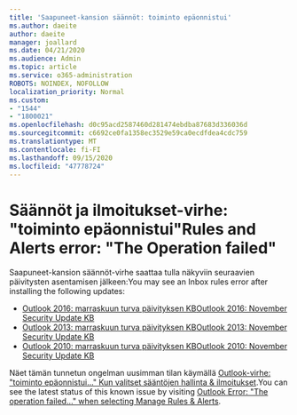 ```yaml
---
title: 'Saapuneet-kansion säännöt: toiminto epäonnistui'
ms.author: daeite
author: daeite
manager: joallard
ms.date: 04/21/2020
ms.audience: Admin
ms.topic: article
ms.service: o365-administration
ROBOTS: NOINDEX, NOFOLLOW
localization_priority: Normal
ms.custom:
- "1544"
- "1800021"
ms.openlocfilehash: d0c95acd2587460d281474ebdba87683d336036d
ms.sourcegitcommit: c6692ce0fa1358ec3529e59ca0ecdfdea4cdc759
ms.translationtype: MT
ms.contentlocale: fi-FI
ms.lasthandoff: 09/15/2020
ms.locfileid: "47778724"
---
```

# <a name="rules-and-alerts-error-the-operation-failed"></a><span data-ttu-id="a2385-102">Säännöt ja ilmoitukset-virhe: "toiminto epäonnistui"</span><span class="sxs-lookup"><span data-stu-id="a2385-102">Rules and Alerts error: "The Operation failed"</span></span>

<span data-ttu-id="a2385-103">Saapuneet-kansion säännöt-virhe saattaa tulla näkyviin seuraavien päivitysten asentamisen jälkeen:</span><span class="sxs-lookup"><span data-stu-id="a2385-103">You may see an Inbox rules error after installing the following updates:</span></span>

- [<span data-ttu-id="a2385-104">Outlook 2016: marraskuun turva päivityksen KB</span><span class="sxs-lookup"><span data-stu-id="a2385-104">Outlook 2016: November Security Update KB</span></span>](https://support.microsoft.com/help/4461506)
- [<span data-ttu-id="a2385-105">Outlook 2013: marraskuun turva päivityksen KB</span><span class="sxs-lookup"><span data-stu-id="a2385-105">Outlook 2013: November Security Update KB</span></span>](https://support.microsoft.com/help/4461486)
- [<span data-ttu-id="a2385-106">Outlook 2010: marraskuun turva päivityksen KB</span><span class="sxs-lookup"><span data-stu-id="a2385-106">Outlook 2010: November Security Update KB</span></span>](https://support.microsoft.com/help/4461585)

<span data-ttu-id="a2385-107">Näet tämän tunnetun ongelman uusimman tilan käymällä [Outlook-virhe: "toiminto epäonnistui..." Kun valitset sääntöjen hallinta & ilmoitukset](https://support.office.com/article/Outlook-Error-The-operation-failed-when-selecting-Manage-Rules-Alerts-64b6ff77-98c2-4564-9cbf-25bd8e17fb8b%20).</span><span class="sxs-lookup"><span data-stu-id="a2385-107">You can see the latest status of this known issue by visiting [Outlook Error: "The operation failed..." when selecting Manage Rules & Alerts](https://support.office.com/article/Outlook-Error-The-operation-failed-when-selecting-Manage-Rules-Alerts-64b6ff77-98c2-4564-9cbf-25bd8e17fb8b%20).</span></span>
